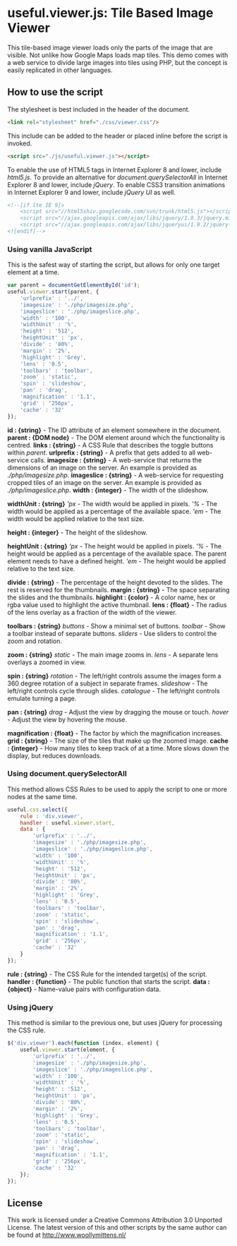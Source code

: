 # useful.viewer.js: Tile Based Image Viewer

This tile-based image viewer loads only the parts of the image that are visible. Not unlike how Google Maps loads map tiles. This demo comes with a web service to divide large images into tiles using PHP, but the concept is easily replicated in other languages.

## How to use the script

The stylesheet is best included in the header of the document.

```html
<link rel="stylesheet" href="./css/viewer.css"/>
```

This include can be added to the header or placed inline before the script is invoked.

```html
<script src="./js/useful.viewer.js"></script>
```

To enable the use of HTML5 tags in Internet Explorer 8 and lower, include *html5.js*. To provide an alternative for *document.querySelectorAll* in Internet Explorer 8 and lower, include *jQuery*. To enable CSS3 transition animations in Internet Explorer 9 and lower, include *jQuery UI* as well.

```html
<!--[if lte IE 9]>
	<script src="//html5shiv.googlecode.com/svn/trunk/html5.js"></script>
	<script src="//ajax.googleapis.com/ajax/libs/jquery/1.8.3/jquery.min.js"></script>
	<script src="//ajax.googleapis.com/ajax/libs/jqueryui/1.9.2/jquery-ui.min.js"></script>
<![endif]-->
```

### Using vanilla JavaScript

This is the safest way of starting the script, but allows for only one target element at a time.

```javascript
var parent = documentGetElementById('id');
useful.viewer.start(parent, {
	'urlprefix' : '../',
	'imagesize' : './php/imagesize.php',
	'imageslice' : './php/imageslice.php',
	'width' : '100',
	'widthUnit' : '%',
	'height' : '512',
	'heightUnit' : 'px',
	'divide' : '80%',
	'margin' : '2%',
	'highlight' : 'Grey',
	'lens' : '0.5',
	'toolbars' : 'toolbar',
	'zoom' : 'static',
	'spin' : 'slideshow',
	'pan' : 'drag',
	'magnification' : '1.1',
	'grid' : '256px',
	'cache' : '32'
});
```

**id : {string}** - The ID attribute of an element somewhere in the document.
**parent : {DOM node}** - The DOM element around which the functionality is centred.
**links : {string}** - A CSS Rule that describes the toggle buttons within *parent*.
**urlprefix : {string}** - A prefix that gets added to all web-service calls.
**imagesize : {string}** - A web-service that returns the dimensions of an image on the server. An example is provided as *./php/imagesize.php*.
**imageslice : {string}** - A web-service for requesting cropped tiles of an image on the server. An example is provided as *./php/imageslice.php*.
**width : {integer}** - The width of the slideshow.

**widthUnit : {string}**
*'px* - The width would be applied in pixels.
*'%* - The width would be applied as a percentage of the available space.
*'em* - The width would be applied relative to the text size.

**height : {integer}** - The height of the slideshow.

**heightUnit : {string}**
*'px* - The height would be applied in pixels.
*'%* - The height would be applied as a percentage of the available space. The parent element needs to have a defined height.
*'em* - The height would be applied relative to the text size.

**divide : {string}** - The percentage of the height devoted to the slides. The rest is reserved for the thumbnails.
**margin : {string}** - The space separating the slides and the thumbnails.
**highlight : {color}** - A color name, hex or rgba value  used to highlight the active thumbnail.
**lens : {float}** - The radius of the lens overlay as a fraction of the width of the viewer.

**toolbars : {string}**
*buttons* - Show a minimal set of buttons.
*toolbar* - Show a toolbar instead of separate buttons.
*sliders* - Use sliders to control the zoom and rotation.

**zoom : {string}**
*static* - The main image zooms in.
*lens* - A separate lens overlays a zoomed in view.

**spin : {string}**
*rotation* - The left/right controls assume the images form a 360 degree rotation of a subject in separate frames.
*slideshow* - The left/right controls cycle through slides.
*catalogue* - The left/right controls emulate turning a page.

**pan : {string}**
*drag* - Adjust the view by dragging the mouse or touch.
*hover* - Adjust the view by hovering the mouse.

**magnification : {float}** - The factor by which the magnification increases.
**grid : {string}** - The size of the tiles that make up the zoomed image.
**cache : {integer}** - How many tiles to keep track of at a time. More slows down the display, but reduces downloads.

### Using document.querySelectorAll

This method allows CSS Rules to be used to apply the script to one or more nodes at the same time.

```javascript
useful.css.select({
	rule : 'div.viewer',
	handler : useful.viewer.start,
	data : {
		'urlprefix' : '../',
		'imagesize' : './php/imagesize.php',
		'imageslice' : './php/imageslice.php',
		'width' : '100',
		'widthUnit' : '%',
		'height' : '512',
		'heightUnit' : 'px',
		'divide' : '80%',
		'margin' : '2%',
		'highlight' : 'Grey',
		'lens' : '0.5',
		'toolbars' : 'toolbar',
		'zoom' : 'static',
		'spin' : 'slideshow',
		'pan' : 'drag',
		'magnification' : '1.1',
		'grid' : '256px',
		'cache' : '32'
	}
});
```

**rule : {string}** - The CSS Rule for the intended target(s) of the script.
**handler : {function}** - The public function that starts the script.
**data : {object}** - Name-value pairs with configuration data.

### Using jQuery

This method is similar to the previous one, but uses jQuery for processing the CSS rule.

```javascript
$('div.viewer').each(function (index, element) {
	useful.viewer.start(element, {
		'urlprefix' : '../',
		'imagesize' : './php/imagesize.php',
		'imageslice' : './php/imageslice.php',
		'width' : '100',
		'widthUnit' : '%',
		'height' : '512',
		'heightUnit' : 'px',
		'divide' : '80%',
		'margin' : '2%',
		'highlight' : 'Grey',
		'lens' : '0.5',
		'toolbars' : 'toolbar',
		'zoom' : 'static',
		'spin' : 'slideshow',
		'pan' : 'drag',
		'magnification' : '1.1',
		'grid' : '256px',
		'cache' : '32'
	});
});
```

## License
This work is licensed under a Creative Commons Attribution 3.0 Unported License. The latest version of this and other scripts by the same author can be found at http://www.woollymittens.nl/
